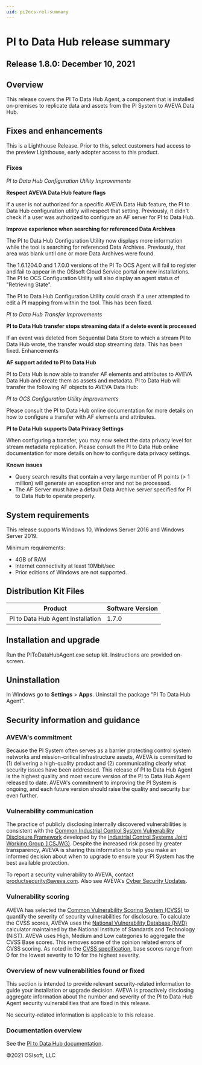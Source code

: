 ```yaml
---
uid: pi2ocs-rel-summary
---
```


# PI to Data Hub release summary

## Release 1.8.0: December 10, 2021


## Overview

This release covers the PI To Data Hub Agent, a component that is installed on-premises to replicate data and assets from the PI System to AVEVA Data Hub.

## Fixes and enhancements

This is a Lighthouse Release. Prior to this, select customers had access to the preview Lighthouse, early adopter access to this product.

### Fixes

*PI to Data Hub Configuration Utility Improvements*

**Respect AVEVA Data Hub feature flags**

If a user is not authorized for a specific AVEVA Data Hub feature, the PI to Data Hub configuration utility will respect that setting. Previously, it didn't check if a user was authorized to configure an AF server for PI to Data Hub.
 
**Improve experience when searching for referenced Data Archives**

The PI to Data Hub Configuration Utility now displays more information while the tool is searching for referenced Data Archives. Previously, that area was blank until one or more Data Archives were found. 

The 1.6.1204.0 and 1.7.0.0 versions of the PI To OCS Agent will fail to register and fail to appear in the OSIsoft Cloud Service portal on new installations. The PI to OCS Configuration Utility will also display an agent status of "Retrieving State".

The PI to Data Hub Configuration Utility could crash if a user attempted to edit a PI mapping from within the tool. This has been fixed.

*PI to Data Hub Transfer Improvements*

**PI to Data Hub transfer stops streaming data if a delete event is processed**

If an event was deleted from Sequential Data Store to which a stream PI to Data Hub wrote, the transfer would stop streaming data. This has been fixed.
Enhancements

**AF support added to PI to Data Hub**

PI to Data Hub is now able to transfer AF elements and attributes to AVEVA Data Hub and create them as assets and metadata. PI to Data Hub will transfer the following AF objects to AVEVA Data Hub:

*PI to OCS Configuration Utility Improvements*

Please consult the PI to Data Hub online documentation for more details on how to configure a transfer with AF elements and attributes.
 
**PI to Data Hub supports Data Privacy Settings**

When configuring a transfer, you may now select the data privacy level for stream metadata replication. Please consult the PI to Data Hub online documentation for more details on how to configure data privacy settings.

**Known issues**

* Query search results that contain a very large number of PI points (> 1 million) will generate an exception error and not be processed. 
* The AF Server must have a default Data Archive server specified for PI to Data Hub to operate properly.

## System requirements

This release supports Windows 10, Windows Server 2016 and Windows Server 2019.

Minimum requirements:

* 4GB of RAM
* Internet connectivity at least 10Mbit/sec
* Prior editions of Windows are not supported.

## Distribution Kit Files

| Product  | Software Version |
|------------- | ------------ |
| PI to Data Hub Agent Installation | 1.7.0 |

## Installation and upgrade

Run the PIToDataHubAgent.exe setup kit. Instructions are provided on-screen.

## Uninstallation

In Windows go to **Settings** > **Apps**.
Uninstall the package "PI To Data Hub Agent".

## Security information and guidance

### AVEVA's commitment

Because the PI System often serves as a barrier protecting control system networks and mission-critical infrastructure assets, AVEVA is committed to (1) delivering a high-quality product and (2) communicating clearly what security issues have been addressed. This release of PI to Data Hub Agent is the highest quality and most secure version of the PI to Data Hub Agent released to date. AVEVA's commitment to improving the PI System is ongoing, and each future version should raise the quality and security bar even further.

### Vulnerability communication

The practice of publicly disclosing internally discovered vulnerabilities is consistent with the [Common Industrial Control System Vulnerability Disclosure Framework](https://ics-cert.us-cert.gov/sites/default/files/ICSJWG-Archive/ICSJWG_Vulnerability_Disclosure_Framework_Final_1.pdf)  developed by the [Industrial Control Systems Joint Working Group (ICSJWG)](https://ics-cert.us-cert.gov/Industrial-Control-Systems-Joint-Working-Group-ICSJWG). Despite the increased risk posed by greater transparency, AVEVA is sharing this information to help you make an informed decision about when to upgrade to ensure your PI System has the best available protection.

To report a security vulnerability to AVEVA, contact productsecurity@aveva.com. Also see AVEVA's [Cyber Security Updates](https://www.aveva.com/en/support-and-success/cyber-security-updates/).

### Vulnerability scoring
AVEVA has selected the [Common Vulnerability Scoring System (CVSS)](https://www.first.org/cvss/v2/guide) to quantify the severity of security vulnerabilities for disclosure. To calculate the CVSS scores, AVEVA uses the [National Vulnerability Database (NVD)](https://nvd.nist.gov/cvss.cfm?calculator&version=2) calculator maintained by the National Institute of Standards and Technology (NIST). AVEVA uses High, Medium and Low categories to aggregate the CVSS Base scores. This removes some of the opinion related errors of CVSS scoring. As noted in the [CVSS specification](https://www.first.org/cvss/specification-document), base scores range from 0 for the lowest severity to 10 for the highest severity.

### Overview of new vulnerabilities found or fixed
This section is intended to provide relevant security-related information to guide your installation or upgrade decision. AVEVA is proactively disclosing aggregate information about the number and severity of the PI to Data Hub Agent security vulnerabilities that are fixed in this release.

No security-related information is applicable to this release.

### Documentation overview

See the [PI to Data Hub documentation](https://docs.osisoft.com/bundle/data-hub/page/add-organize-data/collect-data/connectors/pi-to-ocs/main-landing-page.html).

©2021 OSIsoft, LLC
